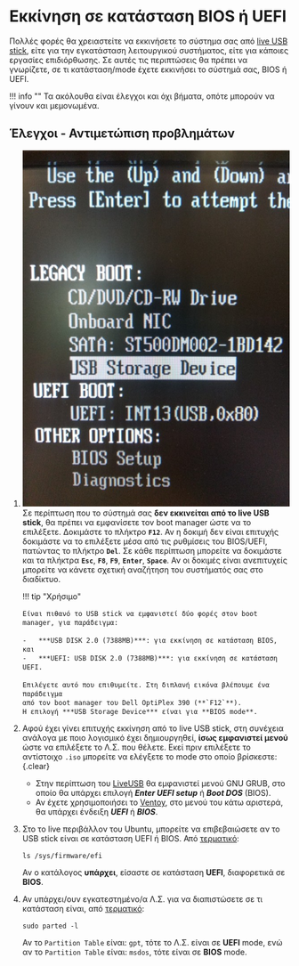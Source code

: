# Εκκίνηση σε κατάσταση BIOS ή UEFI

Πολλές φορές θα χρειαστείτε να εκκινήσετε το σύστημα σας από [live USB
stick](../../ubuntu/liveusb/), είτε για την εγκατάσταση λειτουργικού
συστήματος, είτε για κάποιες εργασίες επιδιόρθωσης. Σε αυτές τις περιπτώσεις θα
πρέπει να γνωρίζετε, σε τι κατάσταση/mode έχετε εκκινήσει το σύστημά σας, BIOS
ή UEFI.

!!! info ""
    Τα ακόλουθα είναι έλεγχοι και όχι βήματα, οπότε μπορούν να γίνουν και
    μεμονωμένα.

## Έλεγχοι - Αντιμετώπιση προβλημάτων

1.  [![](Dell_OptiPlex_390_BIOS.jpg)](Dell_OptiPlex_390_BIOS.jpg)
    Σε περίπτωση που το σύστημά σας **δεν εκκινείται από το live USB stick**,
    θα πρέπει να εμφανίσετε τον boot manager ώστε να το επιλέξετε. Δοκιμάστε το
    πλήκτρο **`F12`**. Αν η δοκιμή δεν είναι επιτυχής δοκιμάστε να το επιλέξετε
    μέσα από τις ρυθμίσεις του BIOS/UEFI, πατώντας το πλήκτρο **`Del`**. Σε
    κάθε περίπτωση μπορείτε να δοκιμάστε και τα πλήκτρα **`Esc`**, **`F8`**,
    **`F9`**, **`Enter`**, **`Space`**. Αν οι δοκιμές είναι ανεπιτυχείς
    μπορείτε να κάνετε σχετική αναζήτηση του συστήματός σας στο διαδίκτυο.

    !!! tip "Χρήσιμο"

        Είναι πιθανό το USB stick να εμφανιστεί δύο φορές στον boot
        manager, για παράδειγμα:

        -   ***USB DISK 2.0 (7388MB)***: για εκκίνηση σε κατάσταση BIOS, και
        -   ***UEFI: USB DISK 2.0 (7388MB)***: για εκκίνηση σε κατάσταση UEFI.

        Επιλέγετε αυτό που επιθυμείτε. Στη διπλανή εικόνα βλέπουμε ένα παράδειγμα
        από τον boot manager του Dell OptiPlex 390 (**`F12`**).
        Η επιλογή ***USB Storage Device*** είναι για **BIOS mode**.

2.  Αφού έχει γίνει επιτυχής εκκίνηση από το live USB stick, στη συνέχεια
    ανάλογα με ποιο λογισμικό έχει δημιουργηθεί, **ίσως εμφανιστεί μενού** ώστε
    να επιλέξετε το Λ.Σ. που θέλετε. Εκεί πριν επιλέξετε το αντίστοιχο `.iso`
    μπορείτε να ελέγξετε το mode στο οποίο βρίσκεστε:
    {.clear}

    -   Στην περίπτωση του [LiveUSB](../../ubuntu/liveusb.md#liveusb) θα
        εμφανιστεί μενού GNU GRUB, στο οποίο θα υπάρχει επιλογή ***Enter UEFI
        setup*** ή ***Boot DOS*** (BIOS).
    -   Αν έχετε χρησιμοποιήσει το [Ventoy](../../ubuntu/liveusb.md#ventoy),
        στο μενού του κάτω αριστερά, θα υπάρχει ένδειξη ***UEFI*** ή
        ***BIOS***.

3.  Στο το live περιβάλλον του Ubuntu, μπορείτε να επιβεβαιώσετε αν το USB
    stick είναι σε κατάσταση UEFI ή BIOS. Από
    [τερματικό](../../glossary#terminal):
    ```shell
    ls /sys/firmware/efi
    ```
    Αν ο κατάλογος **υπάρχει**, είσαστε σε κατάσταση **UEFI**, διαφορετικά σε
    **BIOS**.

4.  Αν υπάρχει/ουν εγκατεστημένο/α Λ.Σ. για να διαπιστώσετε σε τι κατάσταση
    είναι, από [τερματικό](../../glossary#terminal):
    ```shell
    sudo parted -l
    ```
    Αν το `Partition Table` είναι: `gpt`, τότε το Λ.Σ. είναι σε **UEFI** mode,
    ενώ αν το `Partition Table` είναι: `msdos`, τότε είναι σε **BIOS** mode.
